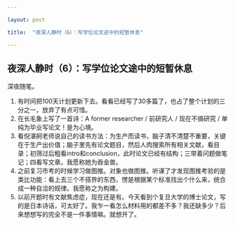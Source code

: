 ```yaml
---

layout: post 

title:  "夜深人静时（6）：写学位论文途中的短暂休息"

---
```


## 夜深人静时（6）：写学位论文途中的短暂休息

深夜随笔。

1. 有时间把100天计划更新下去。看看已经写了30多篇了，也占了整个计划的三分之一，放弃了有点可惜。
2. 在长毛象上写了一首诗：A former researcher / 前研究人 / 现在不搞研究 / 单纯为毕业写论文！是为心境。
3. 看倪湛舸老师说自己的读书方法：为生产而读书，脑子清不清楚不重要，关键在于生产出价值；脑子里先有论文题目，然后人肉搜索所有相关文献，看目录；初筛过后粗看intro和conclusion，此时论文已经有结构；三带着问题做笔记；四看写文章。我愿称她为吞金兽。
4. 之前复习市考的时候学习做图推。对象也做图推。听课了才发现图推考验的是类比功能：看上去三个不搭界的东西，愣是根据某个标准找出个什么来，统合成一种自洽的规律。我愿称之为构建。
5. 以前开题时有文献焦虑症，现在还是有。今天看到个复旦大学的博士论文，写的是日本诗话，可太好了。我乍一看怎么材料用的都差不多？我还缺多少？后来想想写的完全不是一件事情嘛。就想开了。